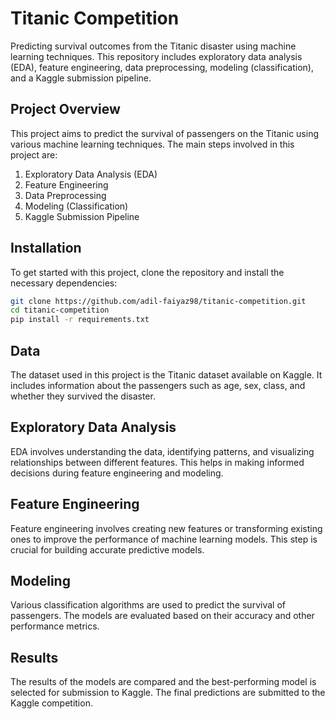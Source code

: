 # Titanic Competition

Predicting survival outcomes from the Titanic disaster using machine learning techniques. This repository includes exploratory data analysis (EDA), feature engineering, data preprocessing, modeling (classification), and a Kaggle submission pipeline.


## Project Overview

This project aims to predict the survival of passengers on the Titanic using various machine learning techniques. The main steps involved in this project are:

1. Exploratory Data Analysis (EDA)
2. Feature Engineering
3. Data Preprocessing
4. Modeling (Classification)
5. Kaggle Submission Pipeline

## Installation

To get started with this project, clone the repository and install the necessary dependencies:

```bash
git clone https://github.com/adil-faiyaz98/titanic-competition.git
cd titanic-competition
pip install -r requirements.txt
```


## Data
The dataset used in this project is the Titanic dataset available on Kaggle. It includes information about the passengers such as age, sex, class, and whether they survived the disaster.

## Exploratory Data Analysis
EDA involves understanding the data, identifying patterns, and visualizing relationships between different features. This helps in making informed decisions during feature engineering and modeling.

## Feature Engineering
Feature engineering involves creating new features or transforming existing ones to improve the performance of machine learning models. This step is crucial for building accurate predictive models.

## Modeling
Various classification algorithms are used to predict the survival of passengers. The models are evaluated based on their accuracy and other performance metrics.

## Results
The results of the models are compared and the best-performing model is selected for submission to Kaggle. The final predictions are submitted to the Kaggle competition.

